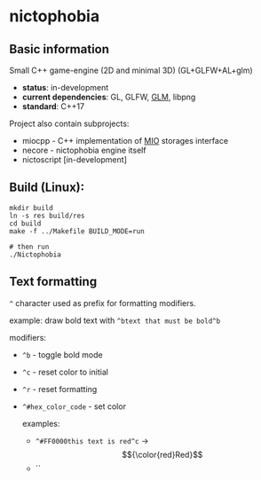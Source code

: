 # nictophobia
## Basic information
Small C++ game-engine (2D and minimal 3D) (GL+GLFW+AL+glm)

- **status**: in-development
- **current dependencies**: GL, GLFW, [GLM](https://github.com/g-truc/glm), libpng
- **standard**: C++17

Project also contain subprojects:
- miocpp - C++ implementation of [MIO](https://github.com/MihailRis/mio-files) storages interface
- necore - nictophobia engine itself
- nictoscript [in-development]

## Build (Linux):

```shell
mkdir build
ln -s res build/res
cd build
make -f ../Makefile BUILD_MODE=run

# then run
./Nictophobia
```

## Text formatting
`^` character used as prefix for formatting modifiers.

example: draw bold text with `^btext that must be bold^b`

modifiers:
- `^b` - toggle bold mode
- `^c` - reset color to initial
- `^r` - reset formatting
- `^#hex_color_code` - set color
  
   examples: 
   - `^#FF0000this text is red^c` ->  	$${\color{red}Red}$$
   - ``
